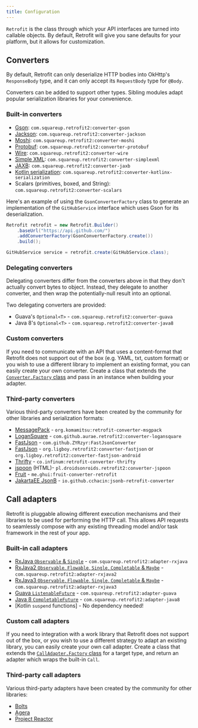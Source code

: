 ```yaml
---
title: Configuration
---
```


`Retrofit` is the class through which your API interfaces are turned into callable objects.
By default, Retrofit will give you sane defaults for your platform, but it allows for customization.

## Converters

By default, Retrofit can only deserialize HTTP bodies into OkHttp's `ResponseBody` type, and it can only accept its `RequestBody` type for `@Body`.

Converters can be added to support other types. Sibling modules adapt popular serialization libraries for your convenience.

### Built-in converters

* [Gson](https://github.com/google/gson): `com.squareup.retrofit2:converter-gson`
* [Jackson](https://github.com/FasterXML/jackson): `com.squareup.retrofit2:converter-jackson`
* [Moshi](https://github.com/square/moshi/): `com.squareup.retrofit2:converter-moshi`
* [Protobuf](https://developers.google.com/protocol-buffers/): `com.squareup.retrofit2:converter-protobuf`
* [Wire](https://github.com/square/wire): `com.squareup.retrofit2:converter-wire`
* [Simple XML](http://simple.sourceforge.net/): `com.squareup.retrofit2:converter-simplexml`
* [JAXB](https://docs.oracle.com/javase/tutorial/jaxb/intro/index.html): `com.squareup.retrofit2:converter-jaxb`
* [Kotlin serialization](https://github.com/Kotlin/kotlinx.serialization/): `com.squareup.retrofit2:converter-kotlinx-serialization`
* Scalars (primitives, boxed, and String): `com.squareup.retrofit2:converter-scalars`

Here's an example of using the `GsonConverterFactory` class to generate an implementation of the `GitHubService` interface which uses Gson for its deserialization.

```java
Retrofit retrofit = new Retrofit.Builder()
    .baseUrl("https://api.github.com/")
    .addConverterFactory(GsonConverterFactory.create())
    .build();

GitHubService service = retrofit.create(GitHubService.class);
```

### Delegating converters

Delegating converters differ from the converters above in that they don't actually convert bytes to object.
Instead, they delegate to another converter, and then wrap the potentially-null result into an optional.

Two delegating converters are provided:

* Guava's `Optional<T>` - `com.squareup.retrofit2:converter-guava`
* Java 8's `Optional<T>` - `com.squareup.retrofit2:converter-java8`

### Custom converters

If you need to communicate with an API that uses a content-format that Retrofit does not support out of the box (e.g. YAML, txt, custom format) or you wish to use a different library to implement an existing format, you can easily create your own converter. Create a class that extends the [`Converter.Factory` class](https://github.com/square/retrofit/blob/master/retrofit/src/main/java/retrofit2/Converter.java) and pass in an instance when building your adapter.

### Third-party converters

Various third-party converters have been created by the community for other libraries and serialization formats:

* [MessagePack](https://github.com/komamitsu/retrofit-converter-msgpack) - `org.komamitsu:retrofit-converter-msgpack`
* [LoganSquare](https://github.com/aurae/retrofit-logansquare) - `com.github.aurae.retrofit2:converter-logansquare`
* [FastJson](https://github.com/ZYRzyr/FastJsonConverter) - `com.github.ZYRzyr:FastJsonConverter`
* [FastJson](https://github.com/ligboy/retrofit-converter-fastjson) - `org.ligboy.retrofit2:converter-fastjson` or `org.ligboy.retrofit2:converter-fastjson-android`
* [Thrifty](https://github.com/infinum/thrifty-retrofit-converter) - `co.infinum:retrofit-converter-thrifty`
* [jspoon](https://github.com/DroidsOnRoids/jspoon/tree/master/retrofit-converter-jspoon) (HTML)- `pl.droidsonroids.retrofit2:converter-jspoon`
* [Fruit](https://github.com/ghuiii/Fruit/tree/master/converter-retrofit) - `me.ghui:fruit-converter-retrofit`
* [JakartaEE JsonB](https://github.com/cchacin/jsonb-retrofit-converter/) - `io.github.cchacin:jsonb-retrofit-converter`


## Call adapters

Retrofit is pluggable allowing different execution mechanisms and their libraries to be used for performing the HTTP call.
This allows API requests to seamlessly compose with any existing threading model and/or task framework in the rest of your app.

### Built-in call adapters

* [RxJava `Observable` & `Single`](https://github.com/ReactiveX/RxJava/) - `com.squareup.retrofit2:adapter-rxjava`
* [RxJava2 `Observable`, `Flowable`, `Single`, `Completable` & `Maybe`](https://github.com/ReactiveX/RxJava/) - `com.squareup.retrofit2:adapter-rxjava2`
* [RxJava3 `Observable`, `Flowable`, `Single`, `Completable` & `Maybe`](https://github.com/ReactiveX/RxJava/) - `com.squareup.retrofit2:adapter-rxjava3`
* [Guava `ListenableFuture`](https://github.com/google/guava/) - `com.squareup.retrofit2:adapter-guava`
* [Java 8 `CompletableFuture`](https://docs.oracle.com/javase/8/docs/api/java/util/concurrent/CompletableFuture.html) - `com.squareup.retrofit2:adapter-java8`
* [Kotlin `suspend` functions] - No dependency needed!

### Custom call adapters

If you need to integration with a work library that Retrofit does not support out of the box, or you wish to use a different strategy to adapt an existing library, you can easily create your own call adapter.
Create a class that extends the [`CallAdapter.Factory` class](https://github.com/square/retrofit/blob/master/retrofit/src/main/java/retrofit2/CallAdapter.java) for a target type, and return an adapter which wraps the built-in `Call`.

### Third-party call adapters

Various third-party adapters have been created by the community for other libraries:

* [Bolts](https://github.com/zeng1990java/retrofit-bolts-call-adapter)
* [Agera](https://github.com/drakeet/retrofit-agera-call-adapter)
* [Project Reactor](https://github.com/JakeWharton/retrofit2-reactor-adapter)

